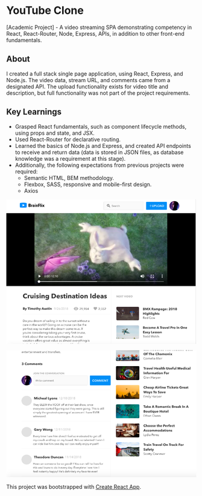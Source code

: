 # YouTube Clone
[Academic Project] - A video streaming SPA demonstrating competency in React, React-Router, Node, Express, APIs, in addition to other front-end fundamentals.

<h2>About</h2>

I created a full stack single page application, using React, Express, and Node.js. The video data, stream URL, and comments came from a designated API. The upload functionality exists for video title and description, but full functionality was not part of the project requirements.    
 
<h2>Key Learnings</h2>

- Grasped React fundamentals, such as component lifecycle methods, using props and state, and JSX.
- Used React-Router for declarative routing. 
- Learned the basics of Node.js and Express, and created API endpoints to receive and return data (data is stored in JSON files, as database knowledge was a requirement at this stage).
- Additionally, the following expectations from previous projects were required: 
  - Semantic HTML, BEM methodology.
  - Flexbox, SASS, responsive and mobile-first design. 
  - Axios


![screen](https://github.com/ajimuralk/youtube-clone/blob/master/youtube-clone-sprint-3/client/public/example-1.png)



![screen](https://github.com/ajimuralk/youtube-clone/blob/master/youtube-clone-sprint-3/client/public/example-2.png)

This project was bootstrapped with [Create React App](https://github.com/facebook/create-react-app).
